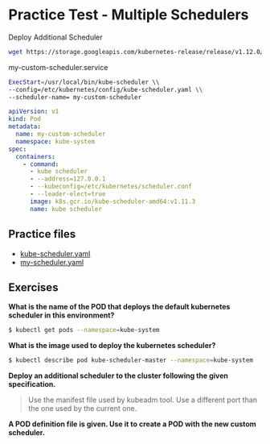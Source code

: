 # Practice Test - Multiple Schedulers

Deploy Additional Scheduler

```bash
wget https://storage.googleapis.com/kubernetes-release/release/v1.12.0/bin/linux/amd64/kube-scheduler
```

my-custom-scheduler.service

```bash
ExecStart=/usr/local/bin/kube-scheduler \\
--config=/etc/kubernetes/config/kube-scheduler.yaml \\
--scheduler-name= my-custom-scheduler
```

```yaml
apiVersion: v1
kind: Pod
metadata:
  name: my-custom-scheduler
  namespace: kube-system 
spec:
  containers:
    - command:
      - kube scheduler
      - --address=127.0.0.1
      - --kubeconfig=/etc/kubernetes/scheduler.conf
      - --leader-elect=true
      image: k8s.gcr.io/kube-scheduler-amd64:v1.11.3
      name: kube scheduler
```

## Practice files

* [kube-scheduler.yaml](kube-scheduler.yaml)
* [my-scheduler.yaml](my-scheduler.yaml)

## Exercises

**What is the name of the POD that deploys the default kubernetes scheduler in this environment?**

```bash
$ kubectl get pods --namespace=kube-system
```

**What is the image used to deploy the kubernetes scheduler?**

```bash
$ kubectl describe pod kube-scheduler-master --namespace=kube-system
```

**Deploy an additional scheduler to the cluster following the given specification.**

> Use the manifest file used by kubeadm tool. Use a different port than the one used by the current one.

**A POD definition file is given. Use it to create a POD with the new custom scheduler.**

